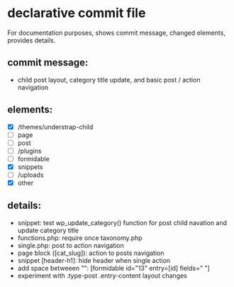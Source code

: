 # declarative commit file  

For documentation purposes, shows commit message, changed elements, provides details.

## commit message:

- child post layout, category title update, and basic post / action navigation

## elements:  

- [x] /themes/understrap-child
- [ ] page
- [ ] post
- [ ] /plugins
- [ ] formidable
- [x] snippets
- [ ] /uploads
- [x] other

## details:

- snippet: test wp_update_category() function for post child navation and update category title
- functions.php: require once taxonomy.php
- single.php: post to action navigation
- page block ([cat_slug]): action to posts navigation
- snippet [header-h1]: hide header when single action
- add space betweeen "": [formidable id="13" entry=[id] fields=" "]
- experiment with .type-post .entry-content layout changes